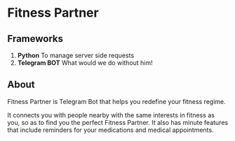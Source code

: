 # Fitness Partner

## Frameworks
1. **Python** To manage server side requests
2. **Telegram BOT** What would we do without him!

## About
Fitness Partner is Telegram Bot that helps you redefine your fitness regime.

It connects you with people nearby with the same interests in fitness as you, so as to find you the perfect Fitness Partner. It also has minute features that include reminders for your medications and medical appointments.



